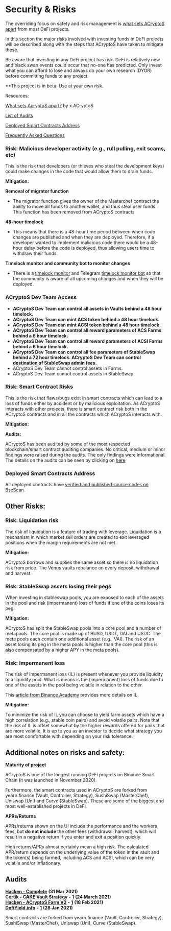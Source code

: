 # Security & Risks

The overriding focus on safety and risk management is [what sets ACryptoS apart](https://medium.com/acryptos/what-sets-acryptos-apart-d6345e2f5d7f) from most DeFi projects.

In this section the major risks involved with investing funds in DeFi projects will be described along with the steps that ACryptoS have taken to mitigate these.

Be aware that investing in any DeFi project has risk. DeFi is relatively new and black swan events could occur that no-one has predicted. Only invest what you can afford to lose and always do your own research \(DYOR\) before committing funds to any project.

\*\*This project is in beta. Use at your own risk.

Resources:

[What sets AcryptoS apart?](https://medium.com/acryptos/what-sets-acryptos-apart-d6345e2f5d7f) by x.ACryptoS

[List of Audits](security-and-risks.md#audits)

[Deployed Smart Contracts Address](security-and-risks.md#deployed-smart-contracts-address)

[Frequently Asked Questions](faq.md)



### Risk: Malicious developer activity (e.g., rull pulling, exit scams, etc)
This is the risk that developers (or thieves who steal the development keys) could make changes in the code that would allow them to drain funds. 

**Mitigation:**

**Removal of migrator function**
-	The migrator function gives the owner of the Masterchef contract the ability to move all funds to another wallet, and thus steal user funds. This function has been removed from ACryptoS contracts

**48-hour timelock**

- This means that there is a 48-hour time period between when code changes are published and when they are deployed. Therefore, if a developer wanted to implement malicious code there would be a 48-hour delay before the code is deployed, thus allowing users time to withdraw their funds.

**Timelock monitor and community bot to monitor changes**

- There is a [timelock monitor](https://unrekt.net/acryptos/timelock.html) and Telegram  [timelock monitor bot](https://t.me/acryptos9/59652) so that the community is aware of all upcoming changes and when they will be deployed. 

### ACryptoS Dev Team Access

* **ACryptoS Dev Team can control all assets in Vaults behind a 48 hour timelock.**
* **ACryptoS Dev Team can mint ACS token behind a 48 hour timelock.**
* **ACryptoS Dev Team can mint ACSI token behind a 48 hour timelock.**
* **ACryptoS Dev Team can control all reward parameters of ACS Farms behind a 6 hour timelock.**
* **ACryptoS Dev Team can control all reward parameters of ACSI Farms behind a 6 hour timelock.**
* **ACryptoS Dev Team can control all fee parameters of StableSwap behind a 72 hour timelock. ACryptoS Dev Team can control destination of StableSwap admin fees.**
* ACryptoS Dev Team cannot control assets in Farms.
* ACryptoS Dev Team cannot control assets in StableSwap.

### Risk: Smart Contract Risks

This is the risk that flaws/bugs exist in smart contracts which can lead to a loss of funds either by accident or by malicious exploitation. As ACryptoS interacts with other projects, there is smart contract risk both in the ACryptoS contracts and in all the contracts which ACryptoS interacts with.

**Mitigation:**

**Audits:**

ACryptoS has been audited by some of the most respected blockchain/smart contract auditing companies. No critical, medium or minor findings were raised during the audits. The only findings were informational. The details on the audits can be seen by clicking on [here](security-and-risks.md#audits)

  
### Deployed Smart Contracts Address
All deployed contracts have [verified and published source codes on BscScan](https://app.acryptos.com/contracts/).


## Other Risks:

### Risk: Liquidation risk

The risk of liquidation is a feature of trading with leverage. Liquidation is a mechanism in which market sell orders are created to exit leveraged positions when the margin requirements are not met. 

**Mitigation:**

ACryptoS borrows and supplies the same asset so there is no liquidation risk from price. The Venus vaults rebalance on every deposit, withdrawal and harvest.


### Risk: StableSwap assets losing their pegs

When investing in stableswap pools, you are exposed to each of the assets in the pool and risk (impermanent) loss of funds if one of the coins loses its peg.

**Mitigation:**

ACryptoS has split the StableSwap pools into a core pool and a number of metapools. The core pool is made up of BUSD, USDT, DAI and USDC. The meta pools each contain one additional asset (e.g., VAI). The risk of an asset losing its peg in the meta pools is higher than the core pool (this is also compensated by a higher APY in the meta pools). 	



### Risk: Impermanent loss

The risk of impermanent loss (IL) is present whenever you provide liquidity to a liquidity pool. What is means is the (impermanent) loss of funds due to one of the assets in the pool being volatile in relation to the other. 

This [article from Binance Academy](https://academy.binance.com/en/articles/impermanent-loss-explained) provides more details on IL

**Mitigation:**

To minimize the risk of IL you can choose to yield farm assets which have a high correlation (e.g., stable coin pairs) and avoid volatile pairs. Note that the risk of IL is offset somewhat by the higher rewards offered for pairs that are more volatile. It is up to you as an investor to decide what strategy you are most comfortable with depending on your risk tolerance. 


## Additional notes on risks and safety:

**Maturity of project**

ACryptoS is one of the longest running DeFi projects on Binance Smart Chain (it was launched in November 2020).

Furthermore, the smart contracts used in ACryptoS are forked from yearn.finance (Vault, Controller, Strategy), SushiSwap (MasterChef), Uniswap (Uni) and Curve (StableSwap). These are some of the biggest and most well-established projects in DeFi.


**APRs/Returns**

APRs/returns shown on the UI include the performance and the workers fees, but **do not include** the other fees \(withdrawal, harvest\), which will result in a negative return if you enter and exit a position quickly.

High returns/APRs almost certainly mean a high risk. The calculated APR/return depends on the underlying value of the token in the vault and the token\(s\) being farmed, including ACS and ACSI, which can be very volatile and/or inflationary.

## Audits

[**Hacken - Complete**](https://github.com/acryptos/acryptos-protocol/blob/main/audits/20210331-Hacken-Complete.pdf) **\(31 Mar 2021\)**  
[**Certik - CAKE Vault Strategy**](https://github.com/acryptos/acryptos-protocol/blob/main/audits/20210324-Certik-StrategyACryptoSCakeTokenTokenV2.pdf) **-** [**1**](https://www.certik.org/projects/acryptos) **\(24 March 2021\)**  
[**Hacken - ACryptoS Farm V2**](https://github.com/acryptos/acryptos-protocol/blob/main/audits/20210218-Hacken-ACryptoSFarmV2.pdf) **-** [**1**](https://hacken.io/wp-content/uploads/2021/02/20210218-Hacken-ACryptoSFarmV2.pdf) **\(18 Feb 2021\)**  
[**DefiYield.info**](https://github.com/acryptos/acryptos-protocol/blob/main/audits/20210128-defiyield.info.pdf) **-** [**1**](https://defiyield.info/assets/pdf/ACryptoS.pdf) **\(28 Jan 2021\)**  

Smart contracts are forked from yearn.finance \(Vault, Controller, Strategy\), SushiSwap \(MasterChef\), Uniswap \(Uni\), Curve \(StableSwap\).

